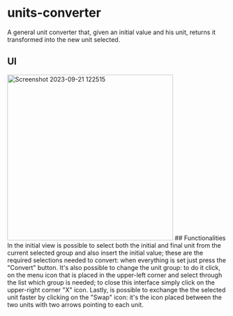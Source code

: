 # units-converter
A general unit converter that, given an initial value and his unit, returns it transformed into the new unit selected.
## UI
<img width="380" alt="Screenshot 2023-09-21 122515" src="https://github.com/GabrieleAldovardi/units-converter/assets/105880237/58091212-3017-4a9e-8cc8-a9ecc51fbc4b">
## Functionalities
In the initial view is possible to select both the initial and final unit from the current selected group and also insert the initial value; these are the required selections needed to convert: when everything is set just press the "Convert" button.
It's also possible to change the unit group: to do it click, on the menu icon that is placed in the upper-left corner and select through the list which group is needed; to close this interface simply click on the upper-right corner "X" icon.
Lastly, is possible to exchange the the selected unit faster by clicking on the "Swap" icon: it's the icon placed between the two units with two arrows pointing to each unit.



